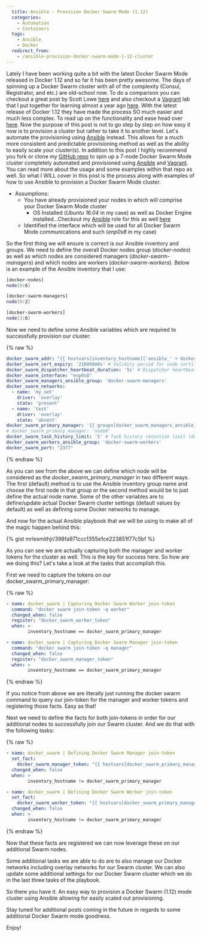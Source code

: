 ```yaml
---
  title: Ansible - Provision Docker Swarm Mode (1.12)
  categories:
    - Automation
    - Containers
  tags:
    - Ansible
    - Docker
  redirect_from:
    - /ansible-provision-docker-swarm-mode-1-12-cluster
---
```


Lately I have been working quite a bit with the latest Docker Swarm Mode
released in Docker 1.12 and so far it has been pretty awesome. The days
of spinning up a Docker Swarm cluster with all of the
complexity (Consul, Registrator, and etc.) are old-school now. To do a
comparison you can checkout a great post by Scott Lowe
[here](http://blog.scottlowe.org/2015/03/06/running-own-docker-swarm-cluster/) and
also checkout a [Vagrant](https://www.vagrantup.com/) lab that I put
together for learning almost a year ago
[here](https://github.com/mrlesmithjr/vagrant-ansible-docker). With the
latest release of Docker 1.12 they have made the process SO much easier
and much less complex. To read up on the functionality and ease head
over [here](https://docs.docker.com/engine/swarm/). Now the purpose of
this post is not to go step by step on how easy it now is to provision a
cluster but rather to take it to another level. Let's automate the
provisioning using [Ansible](https://www.ansible.com/) instead. This
allows for a much more consistent and predictable provisioning method as
well as the ability to easily scale your cluster(s). In addition to this
post I highly recommend you fork or clone my [GitHub
repo](https://github.com/mrlesmithjr/vagrant-ansible-docker-swarm) to
spin up a 7-node Docker Swarm Mode cluster completely automated and
provisioned using [Ansible](https://www.ansible.com/) and
[Vagrant](https://www.vagrantup.com/). You can read more about the usage
and some examples within that repo as well. So what I WILL cover in this
post is the process along with examples of how to use Ansible to
provision a Docker Swarm Mode cluster.

-   Assumptions:
    -   You have already provisioned your nodes in which will comprise
        your Docker Swarm Mode cluster
        -   OS Installed (_Ubuntu 16.04_ in my case) as well as Docker
            Engine installed...Checkout my
            [Ansible](https://www.ansible.com/) role for this as well
            [here](https://github.com/mrlesmithjr/ansible-docker)
    -   Identified the interface which will be used for all Docker Swarm
        Mode communications and such (_enp0s8_ in my case)

So the first thing we will ensure is correct is our Ansible inventory
and groups. We need to define the overall Docker nodes group
(_docker-nodes_) as well as which nodes are considered managers
(_docker-swarm-managers_) and which nodes are workers
(_docker-swarm-workers_). Below is an example of the Ansible inventory
that I use:

```bash
[docker-nodes]
node[0:6]

[docker-swarm-managers]
node[0:2]

[docker-swarm-workers]
node[3:6]
```

Now we need to define some Ansible variables which are required to
successfully provision our cluster:

{% raw %}

```yaml
docker_swarm_addr: "{{ hostvars[inventory_hostname]['ansible_' + docker_swarm_interface]['ipv4']['address'] }}"
docker_swarm_cert_expiry: '2160h0m0s' # Validity period for node certificates (default 2160h0m0s)
docker_swarm_dispatcher_heartbeat_duration: '5s' # Dispatcher heartbeat period (default 5s)
docker_swarm_interface: "enp0s8"
docker_swarm_managers_ansible_group: 'docker-swarm-managers'
docker_swarm_networks:
  - name: 'my_net'
    driver: 'overlay'
    state: 'present'
  - name: 'test'
    driver: 'overlay'
    state: 'absent'
docker_swarm_primary_manager: '{{ groups[docker_swarm_managers_ansible_group][0] }}'
# docker_swarm_primary_manager: 'node0'
docker_swarm_task_history_limit: '5' # Task history retention limit (default 5)
docker_swarm_workers_ansible_group: 'docker-swarm-workers'
docker_swarm_port: "2377"
```

{% endraw %}

As you can see from the above we can define which node will be
considered as the _docker_swarm_primary_manager_ in two different
ways. The first (default) method is to use the Ansible inventory group
name and choose the first node in that group or the second method would
be to just define the actual node name. Some of the other variables are
to define/update actual Docker Swarm cluster settings (default values by
default) as well as defining some Docker networks to manage.

And now for the actual Ansible playbook that we will be using to make
all of the magic happen behind this:

{% gist mrlesmithjr/398fa971ccc1355e1ce223851f77c5bf %}

As you can see we are actually capturing both the manager and worker
tokens for the cluster as well. This is the key for success here. So how
are we doing this? Let's take a look at the tasks that accomplish this.

First we need to capture the tokens on our
docker_swarm_primary_manager:

{% raw %}

```yaml
- name: docker_swarm | Capturing Docker Swarm Worker join-token
  command: "docker swarm join-token -q worker"
  changed_when: false
  register: "docker_swarm_worker_token"
  when: >
        inventory_hostname == docker_swarm_primary_manager

- name: docker_swarm | Capturing Docker Swarm Manager join-token
  command: "docker swarm join-token -q manager"
  changed_when: false
  register: "docker_swarm_manager_token"
  when: >
        inventory_hostname == docker_swarm_primary_manager
```

{% endraw %}

If you notice from above we are literally just running the docker swarm
command to query our join-token for the manager and worker tokens and
registering those facts. Easy as that!

Next we need to define the facts for both join-tokens in order for our
additional nodes to successfully join our Swarm cluster. And we do that
with the following tasks:

{% raw %}

```yaml
- name: docker_swarm | Defining Docker Swarm Manager join-token
  set_fact:
    docker_swarm_manager_token: "{{ hostvars[docker_swarm_primary_manager]['docker_swarm_manager_token'] }}"
  changed_when: false
  when: >
        inventory_hostname != docker_swarm_primary_manager

- name: docker_swarm | Defining Docker Swarm Worker join-token
  set_fact:
    docker_swarm_worker_token: "{{ hostvars[docker_swarm_primary_manager]['docker_swarm_worker_token'] }}"
  changed_when: false
  when: >
        inventory_hostname != docker_swarm_primary_manager
```

{% endraw %}

Now that these facts are registered we can now leverage these on our
additional Swarm nodes.

Some additional tasks we are able to do are to also manage our Docker
networks including overlay networks for our Swarm cluster. We can also
update some additional settings for our Docker Swarm cluster which we do
in the last three tasks of the playbook.

So there you have it. An easy way to provision a Docker Swarm (1.12)
mode cluster using Ansible allowing for easily scaled out provisioning.

Stay tuned for additional posts coming in the future in regards to some
additional Docker Swarm mode goodness.

Enjoy!
